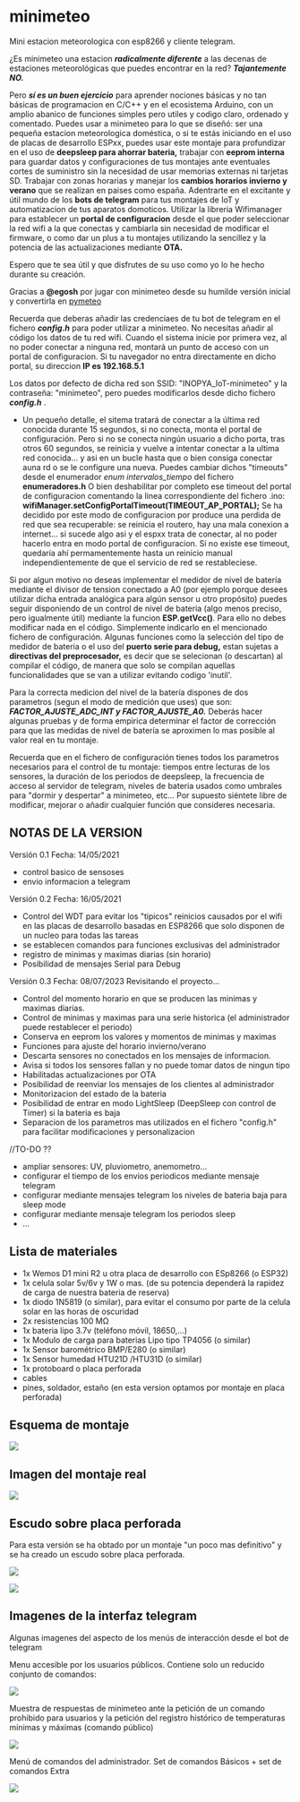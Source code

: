 # minimeteo

Mini estacion meteorologica con esp8266 y cliente telegram.

¿Es minimeteo una estacion ***radicalmente diferente*** a las decenas de estaciones meteorológicas que puedes encontrar en la red?
***Tajantemente NO.***

Pero ***sí es un buen ejercicio*** para aprender nociones básicas y no tan básicas de programacion en C/C++ y en el ecosistema Arduino, con un amplio abanico de funciones simples pero utiles y codigo claro, ordenado y comentado.
Puedes usar a minimeteo para lo que se diseñó: ser una pequeña estacion meteorologica doméstica, o si te estás iniciando en el uso de placas de desarrollo  ESPxx, puedes usar este montaje para profundizar en el uso de **deepsleep para ahorrar bateria,** trabajar con **eeprom interna** para guardar datos y configuraciones de tus montajes ante eventuales cortes de suministro sin la necesidad de usar memorias externas ni tarjetas SD. Trabajar con zonas horarias y manejar los **cambios horarios invierno y verano** que se realizan en paises como españa. Adentrarte en el excitante y útil mundo de los **bots de telegram** para tus montajes de IoT y automatizacion de tus aparatos domoticos. Utilizar la libreria Wifimanager para establecer un **portal de configuracion** desde el que poder seleccionar la red wifi a la que conectas y cambiarla sin necesidad de modificar el firmware, o como dar un plus a tu montajes utilizando la sencillez y la potencia de las actualizaciones mediante **OTA.**

Espero que te sea útil y que disfrutes de su uso como yo lo he hecho durante su creación.

Gracias a **@egosh** por jugar con minimeteo desde su humilde versión inicial y convertirla en [pymeteo](https://github.com/egosh/PyMeteo)


Recuerda que deberas añadir las credenciaes de tu bot de telegram en el fichero ***config.h*** para poder utilizar a minimeteo.
No necesitas añadir al código los datos de tu red wifi. Cuando el sistema inicie por primera vez, al no poder conectar a ninguna red, montará un punto de acceso con un portal de configuracion. Si tu navegador no entra directamente en dicho portal, su direccion **IP es 192.168.5.1**

Los datos por defecto de dicha red son SSID: "INOPYA_IoT-minimeteo" y la contraseña: "minimeteo", pero puedes modificarlos desde dicho fichero ***config.h*** .
* Un pequeño detalle, el sitema tratará de conectar a la última red conocida durante 15 segundos, si no conecta, monta el portal de configuración. Pero si no se conecta ningún usuario a dicho porta, tras otros 60 segundos, se reinicia y vuelve a intentar conectar a la ultima red conocida... y asi en un bucle hasta que o bien consiga conectar auna rd o se le configure una nueva. Puedes cambiar dichos "timeouts" desde el enumerador _enum intervalos_tiempo_ del fichero **enumeradores.h**
O bien deshabilitar por completo ese timeout del portal de configuracion comentando la linea correspondiente del fichero .ino:
**wifiManager.setConfigPortalTimeout(TIMEOUT_AP_PORTAL);**
Se ha decidido por este modo de configuracion por produce una perdida de red que sea recuperable: se reinicia el routero, hay una mala conexion a internet... si sucede algo asi y el espxx trata de conectar, al no poder hacerlo entra en modo portal de configuracion. Si no existe ese timeout, quedaría ahí permamentemente hasta un reinicio manual independientemente de que el servicio de red se restableciese.

Si por algun motivo no deseas implementar el medidor de nivel de batería mediante el divisor de tension conectado a A0 (por ejemplo porque desees utilizar dicha entrada analógica para algún sensor u otro propósito) puedes seguir disponiendo de un control de nivel de  bateria (algo menos preciso, pero igualmente útil) mediante la funcion **ESP.getVcc()**.
Para ello no debes modificar nada en el código. Simplemente indicarlo en el mencionado fichero de configuración.
Algunas funciones como la selección del tipo de medidor de bateria o el uso del **puerto serie para debug,** estan sujetas a **directivas del preprocesador,** es decir que se selecionan (o descartan) al compilar el código, de manera que solo se compilan aquellas funcionalidades que se van a utilizar evitando codigo 'inutil'.

Para la correcta medicion del nivel de la batería dispones de dos parametros (segun el modo de medición que uses) que son: ***FACTOR_AJUSTE_ADC_INT y FACTOR_AJUSTE_A0.*** 
Deberás hacer algunas pruebas y de forma empirica determinar el factor de corrección para que las medidas de nivel de batería se aproximen lo mas posible al valor real en tu montaje.

Recuerda que en el fichero de configuración tienes todos los parametros necesarios para el control de tu montaje: tiempos entre lecturas de los sensores, la duración de los periodos de deepsleep, la frecuencia de acceso al servidor de telegram, niveles de bateria usados como umbrales para "dormir y despertar" a minimeteo, etc... 
Por supuesto siéntete libre de modificar, mejorar o añadir cualquier función que consideres necesaria.



## NOTAS DE LA VERSION  

Versión 0.1       Fecha: 14/05/2021
- control basico de sensoses
- envio informacion a telegram

Versión 0.2       Fecha: 16/05/2021
- Control del WDT para evitar los "tipicos" reinicios causados por el wifi en las placas de desarrollo basadas en ESP8266 que solo disponen de un nucleo para todas las tareas
- se establecen comandos para funciones exclusivas del administrador 
- registro de minimas y maximas diarias (sin horario)
- Posibilidad de mensajes Serial para Debug

Versión 0.3      Fecha: 08/07/2023 
Revisitando el proyecto...
- Control del momento horario en que se producen las minimas y maximas diarias.
- Control de minimas y maximas para una serie historica (el administrador puede restablecer el periodo)
- Conserva en eeprom los valores y momentos de minimas y maximas
- Funciones para ajuste del horario invierno/verano
- Descarta sensores no conectados en los mensajes de informacion.
- Avisa si todos los sensores fallan y no puede tomar datos de ningun tipo
- Habilitadas actualizaciones por OTA 
- Posibilidad de reenviar los mensajes de los clientes al administrador
- Monitorizacion del estado de la bateria
- Posibilidad de entrar en modo LightSleep (DeepSleep con control de Timer) si la bateria es baja 
- Separacion de los parametros mas utilizados en el fichero "config.h" para facilitar modificaciones y personalizacion


//TO-DO ??
- ampliar sensores: UV, pluviometro, anemometro... 
- configurar el tiempo de los envios periodicos mediante mensaje telegram
- configurar mediante mensajes telegram los niveles de bateria baja para sleep mode
- configurar mediante mensaje telegram los periodos sleep
- ...
	  



## Lista de materiales

- 1x Wemos D1 mini R2 u otra placa de desarrollo con ESp8266 (o ESP32)
- 1x celula solar 5v/6v y 1W o mas. (de su potencia dependerá la rapidez de carga de nuestra bateria de reserva)
- 1x diodo 1N5819 (o similar), para evitar el consumo por parte de la celula solar en las horas de oscuridad
- 2x resistencias 100 MΩ
- 1x bateria lipo 3.7v (teléfono móvil, 18650,...)
- 1x Modulo de carga para baterias Lipo tipo TP4056 (o similar)
- 1x Sensor barométrico BMP/E280 (o similar)
- 1x Sensor humedad HTU21D /HTU31D (o similar)
- 1x protoboard o placa perforada
- cables 
- pines, soldador, estaño (en esta version optamos por montaje en placa perforada) 


## Esquema de montaje

![](./imagenes/sche-wemos-miniMETEO.png)



##  Imagen del montaje real

![](./imagenes/hard-minimeteo-componentes.jpg)



## Escudo sobre placa perforada
Para esta versión se ha obtado por un montaje "un poco mas definitivo" y se ha creado un escudo sobre placa perforada.

![](./imagenes/hard-minimteo-escudo-up.jpg)

![](./imagenes/hard-minimteo-wemos-en-escudo.jpg)



## Imagenes de la interfaz telegram

Algunas imagenes del aspecto de los menús de interacción desde el bot de telegram

Menu accesible por los usuarios públicos. 
Contiene solo un reducido conjunto de comandos:

![](./imagenes/soft-menu-usuario.png)

Muestra de respuestas de minimeteo ante la petición de un comando prohibido para usuarios y la petición del registro histórico de temperaturas mínimas y máximas (comando público)

![](./imagenes/sof-registro-historico.png)

Menú de comandos del administrador. Set de comandos Básicos + set de comandos Extra

![](./imagenes/sof-menu-admin.png)


